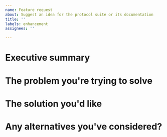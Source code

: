 ```yaml
---
name: Feature request
about: Suggest an idea for the protocol suite or its documentation
title: ''
labels: enhancement
assignees: ''

---
```


# Executive summary

<!-- A succinct description of the issue aimed at technical people who may not necessarily be familiar with Awala terminology. It should ideally be just one paragraph, but could span two or three. -->

# The problem you're trying to solve

<!-- A clear and concise description of what the problem is. -->

# The solution you'd like

<!-- A clear and concise description of what you want to happen. -->

# Any alternatives you've considered?

<!-- A clear and concise description of any alternative solutions or features you've considered. -->
